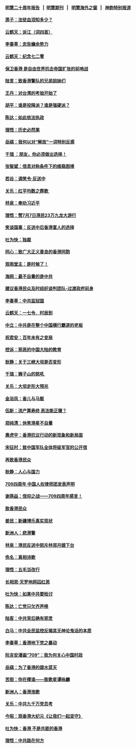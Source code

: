 #### [明慧二十周年报告](https://github.com/gfw-breaker/mh-reports/blob/master/README.md?t=07201540) &nbsp;&nbsp;|&nbsp;&nbsp;[明慧期刊](https://github.com/gfw-breaker/mh-qikan) &nbsp;&nbsp;|&nbsp;&nbsp; [明慧海外之窗](https://github.com/gfw-breaker/mh-news/blob/master/README.md?t=07201540) &nbsp;&nbsp;|&nbsp;&nbsp; [神韵特别报道](https://github.com/gfw-breaker/mh-news/blob/master/shenyun.md?t=07201540) 

#### [莲子：法徒血泪知多少？](../pages/nsc993/n11397534.md?t=07201540) 

#### [云鹤天：诉江（词四首）](../pages/nsc993/n11397502.md?t=07201540) 

#### [李春草：忠告蟾余势力](../pages/nsc993/n11396852.md?t=07201540) 

#### [云鹤天：纪念七二零](../pages/nsc993/n11396646.md?t=07201540) 

#### [保卫香港 是自由世界抗击帝国扩张的前哨战](../pages/nsc993/n11393186.md?t=07201540) 

#### [陆言：致香港警队的兄弟姐妹们](../pages/nsc993/n11392281.md?t=07201540) 

#### [王丹：对台湾的考验开始了](../pages/nsc993/n11391258.md?t=07201540) 

#### [胡平：谁是投降派？谁是强硬派？](../pages/nsc993/n11391224.md?t=07201540) 

#### [陈达：如此依法执政](../pages/nsc993/n11388999.md?t=07201540) 

#### [理悟：历史必然果](../pages/nsc993/n11388741.md?t=07201540) 

#### [岳祺：我何以对“解放”一词特别反感](../pages/nsc993/n11385696.md?t=07201540) 

#### [千瑞 ：朋友，你必须做出选择！](../pages/nsc993/n11384949.md?t=07201540) 

#### [张智斌：信息对称条件下的维稳困境](../pages/nsc993/n11384812.md?t=07201540) 

#### [若谷：调笑令‧反送中](../pages/nsc993/n11383745.md?t=07201540) 

#### [关乐：红平均数之葬歌 ](../pages/nsc993/n11383498.md?t=07201540) 

#### [林泉：奉劝习近平](../pages/nsc993/n11383487.md?t=07201540) 

#### [理悟：赞7月7日港民23万九龙大游行](../pages/nsc993/n11383473.md?t=07201540) 

#### [笑谈国事：反送中后香港富人的选择](../pages/nsc993/n11382020.md?t=07201540) 

#### [吐为快：独裁](../pages/nsc993/n11382755.md?t=07201540) 

#### [同心：致广大正义善良的香港同胞](../pages/nsc993/n11382745.md?t=07201540) 

#### [观雨堂主：是时候了！](../pages/nsc993/n11382737.md?t=07201540) 

#### [海网：最不自量的是中共](../pages/nsc993/n11380440.md?t=07201540) 

#### [建议香港民众及时组织谈判团队-过渡政府前身](../pages/nsc993/n11379909.md?t=07201540) 

#### [李春草：中共监狱国](../pages/nsc993/n11378989.md?t=07201540) 

#### [云鹤天：一七令．时辰到](../pages/nsc993/n11379260.md?t=07201540) 

#### [中立：中共是在整个中国横行霸道的老板](../pages/nsc993/n11378382.md?t=07201540) 

#### [祝君安：百年未有之变局](../pages/nsc993/n11378376.md?t=07201540) 

#### [控诉：邪恶的中国大陆的教育](../pages/nsc993/n11378344.md?t=07201540) 

#### [耿静：关于三峡大坝是否变形](../pages/nsc993/n11375879.md?t=07201540) 

#### [千瑞：狮子山的怒吼 ](../pages/nsc993/n11375644.md?t=07201540) 

#### [关乐：大坝走形大预兆](../pages/nsc993/n11375629.md?t=07201540) 

#### [金浴凤：香儿与马贩](../pages/nsc993/n11375580.md?t=07201540) 

#### [伍新：流产算寿终  恶法能正寝？](../pages/nsc993/n11375581.md?t=07201540) 

#### [郑纯清：休笑港星不自量](../pages/nsc993/n11375555.md?t=07201540) 

#### [惠虎宇：香港抗议行动的新现象和新局面](../pages/nsc993/n11375501.md?t=07201540) 

#### [宋征时：致中国军队全体将级军官的公开信](../pages/nsc993/n11373354.md?t=07201540) 

#### [再致香港民众](../pages/nsc993/n11373870.md?t=07201540) 

#### [耿静：人心与国力](../pages/nsc993/n11373759.md?t=07201540) 

#### [709四周年 中国人权律师团发表声明](../pages/nsc993/n11373565.md?t=07201540) 

#### [谢燕益：信仰之战——709四周年感言！](../pages/nsc993/n11373388.md?t=07201540) 

#### [致香港民众](../pages/nsc993/n11373286.md?t=07201540) 

#### [姜民：新疆博乐真实现状](../pages/nsc993/n11371223.md?t=07201540) 

#### [新洲人：悲港警](../pages/nsc993/n11371174.md?t=07201540) 

#### [林泉：港民反送中怒斥林郑月娥下台](../pages/nsc993/n11370676.md?t=07201540) 

#### [佚名：真相诗歌](../pages/nsc993/n11370666.md?t=07201540) 

#### [理悟：五毛当改行](../pages/nsc993/n11369314.md?t=07201540) 

#### [长相思‧天罗地网囚红恶](../pages/nsc993/n11368444.md?t=07201540) 

#### [吐为快：如果中共要检讨](../pages/nsc993/n11368441.md?t=07201540) 

#### [陈达：亡党只欠齐声唤](../pages/nsc993/n11367838.md?t=07201540) 

#### [陆客：中共背后确有邪灵](../pages/nsc993/n11365263.md?t=07201540) 

#### [白马：中共全民监控反揭其无神论鬼话的本质](../pages/nsc993/n11365236.md?t=07201540) 

#### [李春草：香港地下党之暴动](../pages/nsc993/n11365210.md?t=07201540) 

#### [阮吉安漫画“709”：我为何关心中国时政](../pages/nsc993/n11362127.md?t=07201540) 

#### [岳祺：为了香港的碧水蓝天](../pages/nsc993/n11362627.md?t=07201540) 

#### [苦胆：你在撑谁——致歌星谭咏麟](../pages/nsc993/n11361348.md?t=07201540) 

#### [新洲人：香港浩歌](../pages/nsc993/n11361334.md?t=07201540) 

#### [关乐：中共九千万党员考](../pages/nsc993/n11361304.md?t=07201540) 

#### [今昭：观香港大纪元《让我们一起坚守》](../pages/nsc993/n11361244.md?t=07201540) 

#### [吐为快：香港  不是共匪的香港](../pages/nsc993/n11360918.md?t=07201540) 

#### [理悟：中共路在何方](../pages/nsc993/n11360509.md?t=07201540) 

